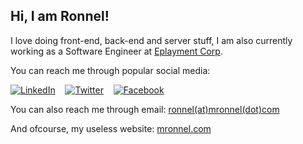 
## Hi, I am Ronnel!
I love doing front-end, back-end and server stuff, I am also currently working as a Software Engineer at [Eplayment Corp](https://www.eplayment.com).

You can reach me through popular social media:

[![LinkedIn](https://i.ibb.co/WgQWQbg/iconfinder-1-Linkedin-unofficial-colored-svg-5296501-2.png)](https://www.linkedin.com/in/woenel)&nbsp;&nbsp;&nbsp;&nbsp;[![Twitter](https://i.ibb.co/4Zz6CtL/iconfinder-1-Twitter3-colored-svg-5296516.png)](https://twitter.com/woenel)&nbsp;&nbsp;&nbsp;&nbsp;[![Facebook](https://i.ibb.co/Cb9L8Ff/iconfinder-Colored-Facebook3-svg-5365678.png)](https://fb.me/woenel)

You can also reach me through email: [ronnel(at)mronnel(dot)com](mailto:email@example.com)

And ofcourse, my useless website: [mronnel.com](https://mronnel.com)
